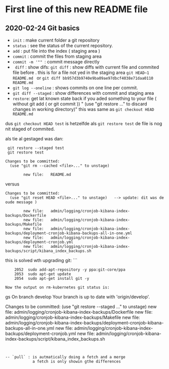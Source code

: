 # First line of this new README file
## 2020-02-24 Git basics

- `init`    : make current folder a git repository
- `status`  : see the status of the current repository.
- `add`     : put file into the index ( staging area )
- `commit`  : commit the files from staging area
- `commit -m '"" `: commit message directly
- ` diff`   : show difs:    `git diff` : show diffs with current file and commited file before . this is for a file not yed in the staging area
                            `git HEAD~1 README.md ` or `git diff bb957d3b9740e9ba09ae97dbcf4038e71daa0110 README.md`
- `git log --oneline` : shows commits on one line per commit.
- `git diff --staged` : show differences with commit and staging area
- `restore`: get lat known  state back if you aded something to your file ( without git add ( or git commit ))
            "   (use "git restore <file>..." to discard changes in working directory)"
            this was same as `git checkout HEAD README.md`

dus `git checkout HEAD test` is hetzelfde als ` git restore test `
de file is nog nit staged of commited.



als tie al gestaged was dan:
```
 git restore --staged test
 git restore test
```


```
Changes to be committed:
  (use "git rm --cached <file>..." to unstage)

        new file:   README.md
```

versus

```
Changes to be committed:
  (use "git reset HEAD <file>..." to unstage)   --> update: dit was de oude message )

        new file:   admin/logging/cronjob-kibana-index-backups/Dockerfile
        new file:   admin/logging/cronjob-kibana-index-backups/Makefile
        new file:   admin/logging/cronjob-kibana-index-backups/deployment-cronjob-kibana-backups-all-in-one.yml
        new file:   admin/logging/cronjob-kibana-index-backups/deployment-cronjob.yml
        new file:   admin/logging/cronjob-kibana-index-backups/script/kibana_index_backups.sh
```
this is solved wth upgrading git:
        ```

        2052  sudo add-apt-repository -y ppa:git-core/ppa
        2053  sudo apt-get update
        2054  sudo apt-get install git -y
```
Now the output on rm-kubernetes git status is:
```
 gs
On branch develop
Your branch is up to date with 'origin/develop'.

Changes to be committed:
  (use "git restore --staged <file>..." to unstage)
        new file:   admin/logging/cronjob-kibana-index-backups/Dockerfile
        new file:   admin/logging/cronjob-kibana-index-backups/Makefile
        new file:   admin/logging/cronjob-kibana-index-backups/deployment-cronjob-kibana-backups-all-in-one.yml
        new file:   admin/logging/cronjob-kibana-index-backups/deployment-cronjob.yml
        new file:   admin/logging/cronjob-kibana-index-backups/script/kibana_index_backups.sh
```


-- `pull` : is autmatically doing a fetch and a merge
            a fetch is only showin gthe differences



